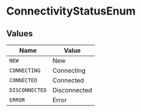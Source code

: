 # ConnectivityStatusEnum


## Values

| Name           | Value          |
| -------------- | -------------- |
| `NEW`          | New            |
| `CONNECTING`   | Connecting     |
| `CONNECTED`    | Connected      |
| `DISCONNECTED` | Disconnected   |
| `ERROR`        | Error          |